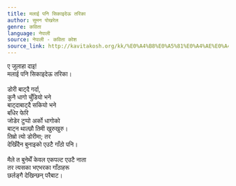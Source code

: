 ```yaml
---
title: मलाई पनि सिकाइदेऊ तरिका
author: सुमन पोखरेल
genre: कविता
language: नेपाली
source: नेपाली - कविता कोश
source_link: http://kavitakosh.org/kk/%E0%A4%B8%E0%A5%81%E0%A4%AE%E0%A4%A8_%E0%A4%AA%E0%A5%8B%E0%A4%96%E0%A4%B0%E0%A5%87%E0%A4%B2
---
```


ए जुलाहा दाइ!  
मलाई पनि सिकाइदेऊ तरिका।  
   
डोरी बाट्दै गर्दा,  
कुनै धागो चुँडियो भने  
बाट्दाबाट्दै सकियो भने  
बाँधेर फेरि  
जोडेर टुप्पो अर्को धागोको  
बाट्न थाल्छौ तिमी खुरुखुरु।  
तिम्रो त्यो डोरीमा; तर  
देखिँदैन बुनाइको एउटै गाँठो पनि।  
   
मैले त बुनेथेँ केवल एकपल्ट एउटै नाता  
तर त्यसका भएभरका गाँठाहरू  
छर्लङ्गै देखिन्छन् परैबाट।
